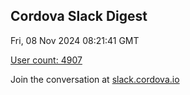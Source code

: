 ## Cordova Slack Digest
Fri, 08 Nov 2024 08:21:41 GMT

[User count: 4907](https://cordova.slack.com/)


Join the conversation at [slack.cordova.io](http://slack.cordova.io/)
